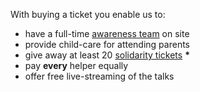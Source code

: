 With buying a ticket you enable us to:

- have a full-time [awareness team](consensus.html) on site
- provide child-care for attending parents
- give away at least 20 [solidarity tickets](#you-cant-afford-a-ticket) **&#42;**
- pay **every** helper equally
- offer free live-streaming of the talks
